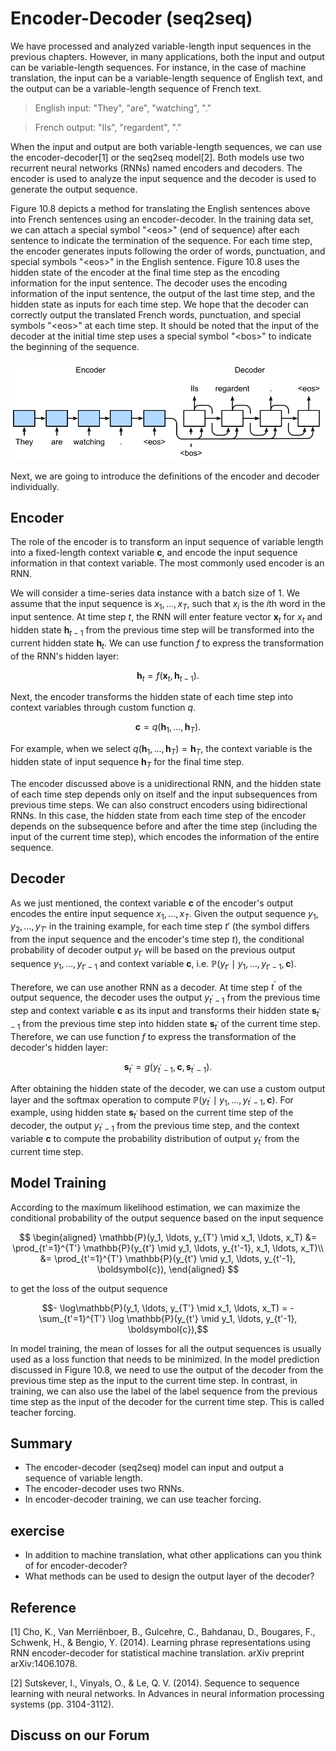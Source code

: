 # Encoder-Decoder (seq2seq)

We have processed and analyzed variable-length input sequences in the previous chapters. However, in many applications, both the input and output can be variable-length sequences. For instance, in the case of machine translation, the input can be a variable-length sequence of English text, and the output can be a variable-length sequence of French text.

> English input: "They", "are", "watching", "."

> French output: "Ils", "regardent", "."

When the input and output are both variable-length sequences, we can use the encoder-decoder[1] or the seq2seq model[2]. Both models use two recurrent neural networks (RNNs) named encoders and decoders. The encoder is used to analyze the input sequence and the decoder is used to generate the output sequence.

Figure 10.8 depicts a method for translating the English sentences above into French sentences using an encoder-decoder. In the training data set, we can attach a special symbol "&lt;eos&gt;" (end of sequence) after each sentence to indicate the termination of the sequence. For each time step, the encoder generates inputs following the order of words, punctuation, and special symbols "&lt;eos&gt;" in the English sentence. Figure 10.8 uses the hidden state of the encoder at the final time step as the encoding information for the input sentence. The decoder uses the encoding information of the input sentence, the output of the last time step, and the hidden state as inputs for each time step.
We hope that the decoder can correctly output the translated French words, punctuation, and special symbols "&lt;eos&gt;" at each time step.
It should be noted that the input of the decoder at the initial time step uses a special symbol "&lt;bos&gt;" to indicate the beginning of the sequence.

![Use an encoder-decoder to translate this sentence from English to French.  The encoder and decoder are each recurrent neural networks. ](../img/seq2seq.svg)

Next, we are going to introduce the definitions of the encoder and decoder individually.

## Encoder

The role of the encoder is to transform an input sequence of variable length into a fixed-length context variable $\boldsymbol{c}$, and encode the input sequence information in that context variable. The most commonly used encoder is an RNN.

We will consider a time-series data instance with a batch size of 1. We assume that the input sequence is $x_1, \ldots, x_T$, such that $x_i$ is the $i$th word in the input sentence. At time step $t$, the RNN will enter feature vector $\boldsymbol{x}_t$ for $x_t$ and hidden state $\boldsymbol{h} _{t-1}$ from the previous time step will be transformed into the current hidden state $\boldsymbol{h}_t$. We can use function $f$ to express the transformation of the RNN's hidden layer:

$$\boldsymbol{h}_t = f(\boldsymbol{x}_t, \boldsymbol{h}_{t-1}). $$

Next, the encoder transforms the hidden state of each time step into context variables through custom function $q$.

$$\boldsymbol{c} =  q(\boldsymbol{h}_1, \ldots, \boldsymbol{h}_T).$$

For example, when we select $q(\boldsymbol{h}_1, \ldots, \boldsymbol{h}_T) = \boldsymbol{h}_T$, the context variable is the hidden state of input sequence $\boldsymbol{h}_T$ for the final time step.

The encoder discussed above is a unidirectional RNN, and the hidden state of each time step depends only on itself and the input subsequences from previous time steps. We can also construct encoders using bidirectional RNNs. In this case, the hidden state from each time step of the encoder depends on the subsequence before and after the time step (including the input of the current time step), which encodes the information of the entire sequence.


## Decoder

As we just mentioned, the context variable $\boldsymbol{c}$ of the encoder's output encodes the entire input sequence $x_1, \ldots, x_T$. Given the output sequence $y_1, y_2, \ldots, y_{T'}$ in the training example, for each time step $t'$ (the symbol differs from the input sequence and the encoder's time step $t$), the conditional probability of decoder output $y_{t'}$ will be based on the previous output sequence $y_1, \ldots, y_{t'-1}$ and context variable $\boldsymbol{c}$, i.e. $\mathbb{P }(y_{t'} \mid y_1, \ldots, y_{t'-1}, \boldsymbol{c})$.

Therefore, we can use another RNN as a decoder.
At time step $t^\prime$ of the output sequence, the decoder uses the output $y_{t^\prime-1}$ from the previous time step and context variable $\boldsymbol{c}$ as its input and transforms their hidden state $\boldsymbol{s}_{t^\prime-1}$ from the previous time step into hidden state $\boldsymbol{s}_{t^\prime}$ of the current time step.  Therefore, we can use function $f$ to express the transformation of the decoder's hidden layer:

$$\boldsymbol{s}_{t^\prime} = g(y_{t^\prime-1}, \boldsymbol{c}, \boldsymbol{s}_{t^\prime-1}).$$

After obtaining the hidden state of the decoder, we can use a custom output layer and the softmax operation to compute $\mathbb{P}(y_{t^\prime} \mid y_1, \ldots, y_{t^\prime-1}, \boldsymbol{c})$. For example, using hidden state $\boldsymbol{s}_{t^\prime}$ based on the current time step of the decoder, the output $y_{t^\prime-1}$ from the previous time step, and the context variable $\boldsymbol{c}$ to compute the probability distribution of output $y_{t^\prime}$ from the current time step.


## Model Training

According to the maximum likelihood estimation, we can maximize the conditional probability of the output sequence based on the input sequence

$$
\begin{aligned}
\mathbb{P}(y_1, \ldots, y_{T'} \mid x_1, \ldots, x_T)
&= \prod_{t'=1}^{T'} \mathbb{P}(y_{t'} \mid y_1, \ldots, y_{t'-1}, x_1, \ldots, x_T)\\
&= \prod_{t'=1}^{T'} \mathbb{P}(y_{t'} \mid y_1, \ldots, y_{t'-1}, \boldsymbol{c}),
\end{aligned}
$$

to get the loss of the output sequence

$$- \log\mathbb{P}(y_1, \ldots, y_{T'} \mid x_1, \ldots, x_T) = -\sum_{t'=1}^{T'} \log \mathbb{P}(y_{t'} \mid y_1, \ldots, y_{t'-1}, \boldsymbol{c}),$$

In model training, the mean of losses for all the output sequences is usually used as a loss function that needs to be minimized. In the model prediction discussed in Figure 10.8, we need to use the output of the decoder from the previous time step as the input to the current time step. In contrast, in training, we can also use the label of the label sequence from the previous time step as the input of the decoder for the current time step. This is called teacher forcing. 

## Summary

* The encoder-decoder (seq2seq) model can input and output a sequence of variable length.
* The encoder-decoder uses two RNNs.
* In encoder-decoder training, we can use teacher forcing.


## exercise

* In addition to machine translation, what other applications can you think of for encoder-decoder?
* What methods can be used to design the output layer of the decoder?




## Reference

[1] Cho, K., Van Merriënboer, B., Gulcehre, C., Bahdanau, D., Bougares, F., Schwenk, H., & Bengio, Y. (2014). Learning phrase representations using RNN encoder-decoder for statistical machine translation. arXiv preprint arXiv:1406.1078.

[2] Sutskever, I., Vinyals, O., & Le, Q. V. (2014). Sequence to sequence learning with neural networks. In Advances in neural information processing systems (pp. 3104-3112).

## Discuss on our Forum

<div id="discuss" topic_id="2393"></div>
